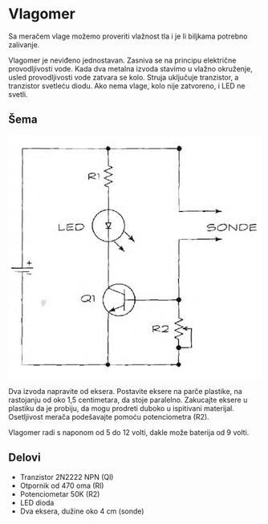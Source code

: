 # Vlagomer

Sa meračem vlage možemo proveriti vlažnost tla i je li biljkama potrebno zalivanje.

Vlagomer je neviđeno jednostavan. Zasniva se na principu električne provodljivosti vode. Kada dva metalna izvoda stavimo u vlažno okruženje, usled provodljivosti vode zatvara se kolo. Struja uključuje tranzistor, a tranzistor svetleću diodu. Ako nema vlage, kolo nije zatvoreno, i LED ne svetli.

## Šema

![](../slike/merac-vlaznosti.jpg)

Dva izvoda napravite od eksera. Postavite eksere na parče plastike, na rastojanju od oko 1,5 centimetara, da stoje paralelno. Zakucajte eksere u plastiku da je probiju, da mogu prodreti duboko u ispitivani materijal. Osetljivost merača podešavajte pomoću potenciometra (R2).

Vlagomer radi s naponom od 5 do 12 volti, dakle može baterija od 9 volti.

## Delovi

- Tranzistor 2N2222 NPN (Ql)
- Otpornik od 470 oma (Rl)
- Potenciometar 50K (R2)
- LED dioda
- Dva eksera, dužine oko 4 cm (sonde)

